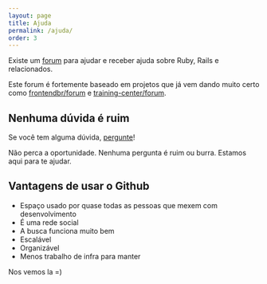```yaml
---
layout: page
title: Ajuda
permalink: /ajuda/
order: 3
---
```


Existe um [forum](https://github.com/rubynostrilhos/forum/issues) para ajudar e receber ajuda sobre Ruby, Rails e relacionados.

Este forum é fortemente baseado em projetos que já vem dando muito certo como [frontendbr/forum](https://github.com/frontendbr/forum) e [training-center/forum](https://github.com/training-center/forum).

## Nenhuma dúvida é ruim

Se você tem alguma dúvida, [pergunte](https://github.com/rubynostrilhos/forum/issues)!

Não perca a oportunidade. Nenhuma pergunta é ruim ou burra. Estamos aqui para te ajudar.

## Vantagens de usar o Github

* Espaço usado por quase todas as pessoas que mexem com desenvolvimento
* É uma rede social
* A busca funciona muito bem
* Escalável
* Organizável
* Menos trabalho de infra para manter

Nos vemos la =)
